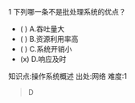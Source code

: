 1
下列哪一条不是批处理系统的优点？
- ( ) A.吞吐量大
- ( ) B.资源利用率高
- ( ) C.系统开销小
- (x) D.响应及时

知识点:操作系统概述
出处:网络
难度:1
> D
